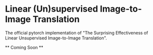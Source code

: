 # Linear (Un)supervised Image-to-Image Translation

The official pytorch implementation of "The Surprising Effectiveness of Linear Unsupervised Image-to-Image Translation".

** Coming Soon **
